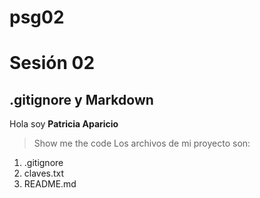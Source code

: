 # psg02
# Sesión 02
## .gitignore y Markdown
Hola soy **Patricia Aparicio**
> Show me the code
Los archivos de mi proyecto son:
1. .gitignore
2. claves.txt
3. README.md